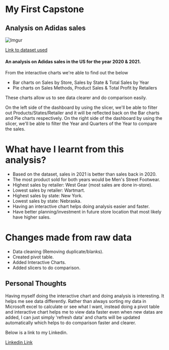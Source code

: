 # My First Capstone
## Analysis on Adidas sales

![Imgur](https://imgur.com/IcWCFQt.png)

[Link to dataset used](https://www.kaggle.com/datasets/heemalichaudhari/adidas-sales-dataset)

#### An analysis on Adidas sales in the US for the year 2020 & 2021.
From the interactive charts we're able to find out the below

- Bar charts on Sales by Store, Sales by State & Total Sales by Year
- Pie charts on Sales Methods, Product Sales & Total Profit by Retailers

These charts allow us to see data clearer and do comparison easily.

On the left side of the dashboard by using the slicer, we'll be able to filter out Products/States/Retailer and it will be reflected back on the Bar charts and Pie charts respectively.
On the right side of the dashboard by using the slicer,  we'll be able to filter the Year and Quarters of the Year to compare the sales.

# What have I learnt from this analysis?
- Based on the dataset, sales in 2021 is better than sales back in 2020.
- The most product sold for both years would be Men's Street Footwear.
- Highest sales by retailer: West Gear (most sales are done in-store).
- Lowest sales by retailer: Wartmart.
- Highest sales by state: New York.
- Lowest sales by state: Nebraska.
- Having an interactive chart helps doing analysis easier and faster.
- Have better planning/investment in future store location that most likely have higher sales.

# Changes made from raw data
- Data cleaning (Removing duplicate/blanks).
- Created pivot table.
- Added Interactive Charts.
- Added slicers to do comparison.



## Personal Thoughts
Having myself doing the interactive chart and doing analysis is interesting. It helps me see data differently. Rather than always sorting my data in Microsoft excel to calculate or see what I want, instead doing a pivot table and interactive chart helps me to view data faster even when new datas are added, I can just simply 'refresh data' and charts will be updated automatically which helps to do comparison faster and clearer.



Below is a link to my Linkedin.

[Linkedin Link](https://www.linkedin.com/in/see-jun-wong-b33922263/)


